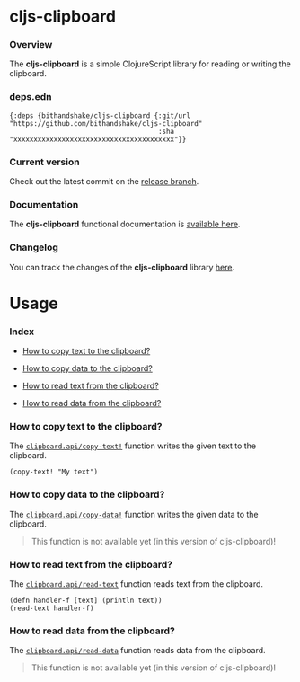 
# cljs-clipboard

### Overview

The <strong>cljs-clipboard</strong> is a simple ClojureScript library for reading
or writing the clipboard.

### deps.edn

```
{:deps {bithandshake/cljs-clipboard {:git/url "https://github.com/bithandshake/cljs-clipboard"
                                     :sha     "xxxxxxxxxxxxxxxxxxxxxxxxxxxxxxxxxxxxxxxx"}}
```

### Current version

Check out the latest commit on the [release branch](https://github.com/bithandshake/cljs-clipboard/tree/release).

### Documentation

The <strong>cljs-clipboard</strong> functional documentation is [available here](documentation/COVER.md).

### Changelog

You can track the changes of the <strong>cljs-clipboard</strong> library [here](CHANGES.md).

# Usage

### Index

- [How to copy text to the clipboard?](#how-to-copy-text-to-the-clipboard)

- [How to copy data to the clipboard?](#how-to-copy-data-to-the-clipboard)

- [How to read text from the clipboard?](#how-to-read-text-from-the-clipboard)

- [How to read data from the clipboard?](#how-to-read-text-from-the-clipboard)

### How to copy text to the clipboard?

The [`clipboard.api/copy-text!`](documentation/cljs/clipboard/API.md#copy-text)
function writes the given text to the clipboard.

```
(copy-text! "My text")
```

### How to copy data to the clipboard?

The [`clipboard.api/copy-data!`](documentation/cljs/clipboard/API.md#copy-data)
function writes the given data to the clipboard.

> This function is not available yet (in this version of cljs-clipboard)!

### How to read text from the clipboard?

The [`clipboard.api/read-text`](documentation/cljs/clipboard/API.md#read-text)
function reads text from the clipboard.

```
(defn handler-f [text] (println text))
(read-text handler-f)
```

### How to read data from the clipboard?

The [`clipboard.api/read-data`](documentation/cljs/clipboard/API.md#read-data)
function reads data from the clipboard.

> This function is not available yet (in this version of cljs-clipboard)!
